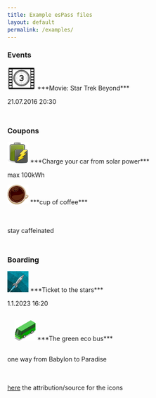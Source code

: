 ```yaml
---
title: Example esPass files
layout: default
permalink: /examples/
---
```

### Events

<img class="passicon" src="/assets/img/pass_icons/movie.png"/>
***Movie: Star Trek Beyond***

21.07.2016 20:30

 <p style="clear:left;margin-bottom:48px"/>



### Coupons
<img class="passicon" src="/assets/img/pass_icons/charge.png"/>
***Charge your car from solar power***

max 100kWh

 <p style="clear:left;margin-bottom:48px"/>

 <a href="#">
 <img class="passicon" src="/assets/img/pass_icons/coffee.png"/></a>
 ***cup of coffee***

 stay caffeinated
 <p style="clear:left;margin-bottom:48px"/>

### Boarding
<img class="passicon" src="/assets/img/pass_icons/30C3.png"/>
***Ticket to the stars***

1.1.2023 16:20
<p style="clear:left;padding:16px"/>

<a href="#">
<img class="passicon" src="/assets/img/pass_icons/bus-green.png"/></a>
***The green eco bus***

one way from Babylon to Paradise

<p style="clear:left;margin-bottom:48px"/>

[here](/imagecredits/) the attribution/source for the icons
